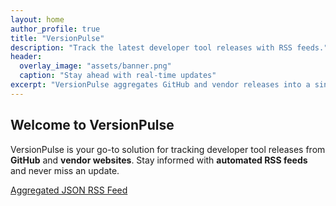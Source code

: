 ```yaml
---
layout: home
author_profile: true
title: "VersionPulse"
description: "Track the latest developer tool releases with RSS feeds."
header:
  overlay_image: "assets/banner.png"
  caption: "Stay ahead with real-time updates"
excerpt: "VersionPulse aggregates GitHub and vendor releases into a single RSS feed."
---
```


## Welcome to VersionPulse

VersionPulse is your go-to solution for tracking developer tool releases from **GitHub** and **vendor websites**. Stay informed with **automated RSS feeds** and never miss an update.

[Aggregated JSON RSS Feed](https://raw.githubusercontent.com/lathanagaraj/versionpulse/refs/heads/main/docs/feed.json)

